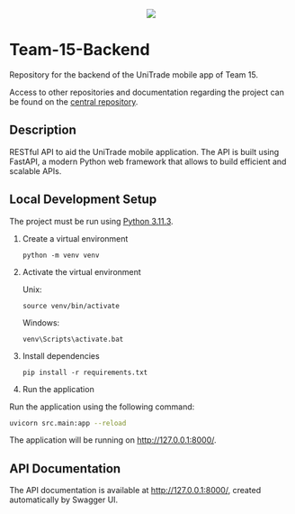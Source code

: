 <p align="center">
  <img src="https://github.com/user-attachments/assets/d9c35359-704d-4514-87fa-d315b5577fb0" />
</p>

# Team-15-Backend
Repository for the backend of the UniTrade mobile app of Team 15.

Access to other repositories and documentation regarding the project can be found on the [central repository](https://github.com/fedemelo/Team-15-Wiki).

## Description

RESTful API to aid the UniTrade mobile application. The API is built using FastAPI, a modern Python web framework that allows to build efficient and scalable APIs.

## Local Development Setup

The project must be run using [Python 3.11.3](https://www.python.org/downloads/release/python-3113/).

1. Create a virtual environment

   ```shell
   python -m venv venv
   ```

2. Activate the virtual environment

   Unix:

   ```shell
   source venv/bin/activate
   ```

   Windows:

   ```batch
   venv\Scripts\activate.bat
   ```

3. Install dependencies

   ```shell
   pip install -r requirements.txt
   ```

4. Run the application

Run the application using the following command:
```bash
uvicorn src.main:app --reload
```

The application will be running on http://127.0.0.1:8000/.

## API Documentation

The API documentation is available at http://127.0.0.1:8000/, created automatically by Swagger UI.